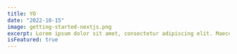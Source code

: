```yaml
---
title: YO
date: "2022-10-15"
image: getting-started-nextjs.png
excerpt: Lorem ipsum dolor sit amet, consectetur adipiscing elit. Maecenas aliquet mauris a metus rhoncus varius. Quisque lobortis posuere mi in porttitor. In hac habitasse platea dictumst. Vestibulum condimentum efficitur risus eget eleifend. Vestibulum ultrices faucibus elementum.
isFeatured: true
---
```


